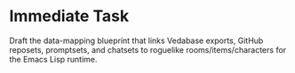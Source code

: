 # Immediate Task

Draft the data-mapping blueprint that links Vedabase exports, GitHub reposets, promptsets, and chatsets to roguelike rooms/items/characters for the Emacs Lisp runtime.
